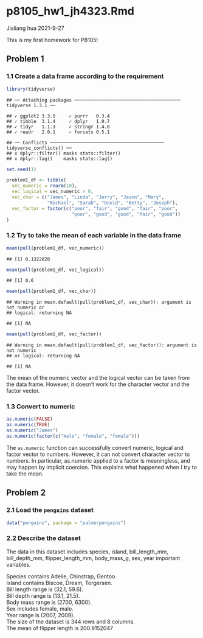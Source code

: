 p8105\_hw1\_jh4323.Rmd
================
Jialiang hua
2021-9-27

This is my first homework for P8105!

## Problem 1

### 1.1 Create a data frame according to the requirement

``` r
library(tidyverse)
```

    ## ── Attaching packages ─────────────────────────────────────── tidyverse 1.3.1 ──

    ## ✓ ggplot2 3.3.5     ✓ purrr   0.3.4
    ## ✓ tibble  3.1.4     ✓ dplyr   1.0.7
    ## ✓ tidyr   1.1.3     ✓ stringr 1.4.0
    ## ✓ readr   2.0.1     ✓ forcats 0.5.1

    ## ── Conflicts ────────────────────────────────────────── tidyverse_conflicts() ──
    ## x dplyr::filter() masks stats::filter()
    ## x dplyr::lag()    masks stats::lag()

``` r
set.seed(1)

problem1_df <- tibble(
  vec_numeric = rnorm(10),
  vec_logical = vec_numeric > 0,
  vec_char = c("James", "Linda", "Jerry", "Jason", "Mary", 
               "Michael", "Sarah", "David", "Betty", "Joseph"),
  vec_factor = factor(c("poor", "fair", "good", "fair", "poor", 
                        "poor", "good", "good", "fair", "good"))
)
```

### 1.2 Try to take the mean of each variable in the data frame

``` r
mean(pull(problem1_df, vec_numeric))
```

    ## [1] 0.1322028

``` r
mean(pull(problem1_df, vec_logical))
```

    ## [1] 0.6

``` r
mean(pull(problem1_df, vec_char))
```

    ## Warning in mean.default(pull(problem1_df, vec_char)): argument is not numeric or
    ## logical: returning NA

    ## [1] NA

``` r
mean(pull(problem1_df, vec_factor))
```

    ## Warning in mean.default(pull(problem1_df, vec_factor)): argument is not numeric
    ## or logical: returning NA

    ## [1] NA

The mean of the numeric vector and the logical vector can be taken from
the data frame. However, it doesn’t work for the character vector and
the factor vector.

### 1.3 Convert to numeric

``` r
as.numeric(FALSE)
as.numeric(TRUE)
as.numeric("James")
as.numeric(factor(c("male", "female", "female")))
```

The `as.numeric` function can successfully convert numeric, logical and
factor vector to numbers. However, it can not convert character vector
to numbers. In particular, as.numeric applied to a factor is
meaningless, and may happen by implicit coercion. This explains what
happened when I try to take the mean.

## Problem 2

### 2.1 Load the `penguins` dataset

``` r
data("penguins", package = "palmerpenguins")
```

### 2.2 Describe the dataset

The data in this dataset includes species, island, bill\_length\_mm,
bill\_depth\_mm, flipper\_length\_mm, body\_mass\_g, sex, year important
variables.

Species contains Adelie, Chinstrap, Gentoo.  
Island contains Biscoe, Dream, Torgersen.  
Bill length range is (32.1, 59.6).  
Bill depth range is (13.1, 21.5).  
Body mass range is (2700, 6300).  
Sex includes female, male.  
Year range is (2007, 2009).  
The size of the dataset is 344 rows and 8 columns.  
The mean of flipper length is 200.9152047
